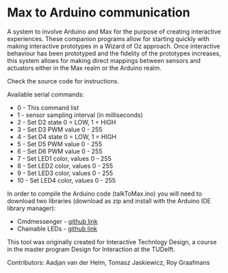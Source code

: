 # Max to Arduino communication
A system to involve Arduino and Max for the purpose of creating interactive experiences. These companion programs allow for starting quickly with making interactive prototypes in a Wizard of Oz approach. Once interactive behaviour has been prototyped and the fidelity of the prototypes increases, this system allows for making direct mappings between sensors and actuators either in the Max realm or the Arduino realm.

Check the source code for instructions.

Available serial commands:
- 0          - This command list
- 1  <value> - sensor sampling interval (in milliseconds)
- 2  <value> - Set D2 state 0 = LOW, 1 = HIGH
- 3  <value> - Set D3 PWM value 0 - 255
- 4  <value> - Set D4 state 0 = LOW, 1 = HIGH
- 5  <value> - Set D5 PWM value 0 - 255
- 6  <value> - Set D6 PWM value 0 - 255
- 7  <red-value> <green-value> <blue-value> - Set LED1 color, values 0 - 255
- 8  <red-value> <green-value> <blue-value> - Set LED2 color, values 0 - 255
- 9  <red-value> <green-value> <blue-value> - Set LED3 color, values 0 - 255
- 10 <red-value> <green-value> <blue-value> - Set LED4 color, values 0 - 255

In order to compile the Arduino code (talkToMax.ino) you will need to download two libraries (download as zip and install with the Arduino IDE library manager):
- Cmdmessenger - [github link](https://github.com/thijse/Arduino-CmdMessenger)
- Chainable LEDs - [github link](https://github.com/pjpmarques/ChainableLED)

This tool was originally created for Interactive Technlogy Design, a course in the master program Design for Interaction at the TUDelft.

Contributors:
Aadjan van der Helm, Tomasz Jaskiewicz, Roy Graafmans